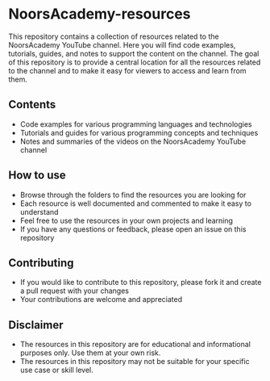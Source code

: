 # NoorsAcademy-resources

This repository contains a collection of resources related to the NoorsAcademy YouTube channel. Here you will find code examples, tutorials, guides, and notes to support the content on the channel. The goal of this repository is to provide a central location for all the resources related to the channel and to make it easy for viewers to access and learn from them.

## Contents
- Code examples for various programming languages and technologies
- Tutorials and guides for various programming concepts and techniques
- Notes and summaries of the videos on the NoorsAcademy YouTube channel

## How to use
- Browse through the folders to find the resources you are looking for
- Each resource is well documented and commented to make it easy to understand
- Feel free to use the resources in your own projects and learning
- If you have any questions or feedback, please open an issue on this repository

## Contributing
- If you would like to contribute to this repository, please fork it and create a pull request with your changes
- Your contributions are welcome and appreciated

## Disclaimer
- The resources in this repository are for educational and informational purposes only. Use them at your own risk.
- The resources in this repository may not be suitable for your specific use case or skill level.
